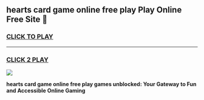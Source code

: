 
## hearts card game online free play Play Online Free Site 👋
<h3>
<a href="https://download.freeplayer.one?title=hearts_card_game_online_free_play&ref=21F">CLICK TO PLAY</a></h3>
<hr>

<h3>
<a href="https://download.freeplayer.one?title=hearts_card_game_online_free_play&ref=21F">CLICK 2 PLAY</a>
  
</h3>

<a href="https://download.freeplayer.one?title=hearts_card_game_online_free_play&ref=21F"><img src="https://cdnb.artstation.com/p/assets/images/images/032/539/853/original/anto-thomas-button-gif.gif"></a>


**hearts card game online free play games unblocked: Your Gateway to Fun and Accessible Online Gaming**

